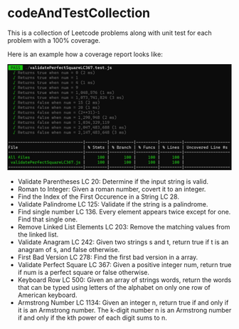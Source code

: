 # codeAndTestCollection

This is a collection of Leetcode problems along with unit test for each problem with a 100% coverage.

Here is an example how a coverage report looks like:

![Alt text](image-3.png)

- Validate Parentheses LC 20: Determine if the input string is valid.
- Roman to Integer: Given a roman number, covert it to an integer.
- Find the Index of the First Occurence in a String LC 28.
- Validate Palindrome LC 125: Validate if the string is a palindrome.
- Find single number LC 136. Every element appears twice except for one. Find that single one.
- Remove Linked List Elements LC 203: Remove the matching values from the linked list.
- Validate Anagram LC 242: Given two strings s and t, return true if t is an anagram of s, and false otherwise. 
- First Bad Version LC 278: Find the first bad version in a array. 
- Validate Perfect Square LC 367: Given a positive integer num, return true if num is a perfect square or false otherwise.
- Keyboard Row LC 500: Given an array of strings words, return the words that can be typed using letters of the alphabet on only one row of American keyboard.
- Armstrong Number LC 1134: Given an integer n, return true if and only if it is an Armstrong number. The k-digit number n is an Armstrong number if and only if the kth power of each digit sums to n.
